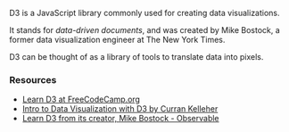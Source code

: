 D3 is a JavaScript library commonly used for creating data visualizations.

It stands for _data-driven documents_, and was created by Mike Bostock, a former data visualization engineer at The New York Times. 

D3 can be thought of as a library of tools to translate data into pixels.

### Resources
- [Learn D3 at FreeCodeCamp.org](https://www.freecodecamp.org/learn/data-visualization/#data-visualization-with-d3)
- [Intro to Data Visualization with D3 by Curran Kelleher](https://www.youtube.com/watch?v=xkBheRZTkaw)
- [Learn D3 from its creator, Mike Bostock - Observable](https://observablehq.com/@d3/learn-d3)